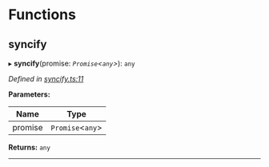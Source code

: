 

# Functions

<a id="syncify"></a>

##  syncify

▸ **syncify**(promise: *`Promise`<`any`>*): `any`

*Defined in [syncify.ts:11](https://github.com/polkadot-js/common/blob/5d6dd86/packages/util/src/syncify.ts#L11)*

**Parameters:**

| Name | Type |
| ------ | ------ |
| promise | `Promise`<`any`> |

**Returns:** `any`

___

